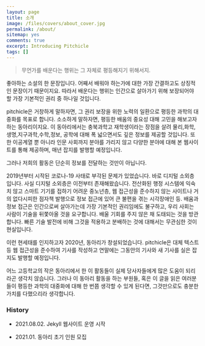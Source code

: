 ```yaml
---
layout: page
title: 소개
image: /files/covers/about_cover.jpg
permalink: /about/
sitemap: yes
comments: true
excerpt: Introducing Pitchicle
tags: []
---
```


> 무언가를 배운다는 행위는 그 자체로 평등해지기 위해서지.

좋아하는 소설의 한 문장입니다. 어째서 배워야 하는가에 대한 가장 간결하고도 상징적인 문장이기 때문이지요. 따라서 배운다는 행위는 인간으로 살아가기 위해 보장되어야 할 가장 기본적인 권리 중 하나일 것입니다.

pitchicle은 거창하게 말하자면, 그 권리 보장을 위한 노력의 일환으로 평등한 과학의 대중화를 목표로 합니다. 소소하게 말하자면, 평등한 배움의 중요성 대해 고민을 해보고자 하는 동아리이지요. 이 동아리에서는 충북과학고 재학생이라는 장점을 살려 물리,화학,생명,지구과학,수학,정보, 공학에 대해 폭 넓으면서도 깊은 정보를 제공할 것입니다. 또한 이공계열 뿐 아니라 인문 사회까지 분야를 가리지 않고 다양한 분야에 대해 본 웹사이트를 통해 제공하며, 매년 잡지를 발행할 예정입니다.

그러나 저희의 활동은 단순히 정보를 전달하는 것만이 아닙니다.

2019년부터 시작된 코로나-19 사태로 부각된 문제가 있었습니다. 바로 디지털 소외층입니다. 사실 디지털 소외층은 이전부터 존재해왔습니다. 전산화된 행정 시스템에 익숙치 않고 스마트 기기를 접하기 어려운 중노년층, 웹 접근성을 준수하지 않는 사이트나 거의 없다시피한 점자책 발행으로 정보 접근에 있어 큰 불편을 겪는 시각장애인 등. 배움과 정보 접근은 인간으로써 살아가는데 가장 기본적인 권리임에도 불구하고, 우리 사회는 사람이 기술을 뒤쫓아올 것을 요구합니다. 배울 기회를 주지 않은 채 도태되는 것을 방관합니다. 빠른 기술 발전에 비해 그것을 적용하고 분배하는 것에 대해서는 무관심한 것이 현실입니다.

이런 현세태를 인지하고자 2020년, 동아리가 창설되었습니다. pitchicle은 대체 텍스트 등 웹 접근성을 준수하여 기사를 작성하고 연말에는 그동안의 기사와 새 기사를 실은 잡지도 발행할 예정입니다.

어느 고등학교의 작은 동아리에서 한 이 활동들이 실제 당사자들에게 많은 도움이 되리라곤 생각치 않습니다. 그러나 이 동아리 활동을 하는 부원들, 혹은 이 글을 읽은 여러분들이 평등한 과학의 대중화에 대해 한 번쯤 생각할 수 있게 된다면, 그것만으로도 충분한 가치를 다했으리라 생각합니다.

### History

- 2021.08.02. Jekyll 웹사이트 운영 시작

- 2021.01. 동아리 초기 인원 모집

